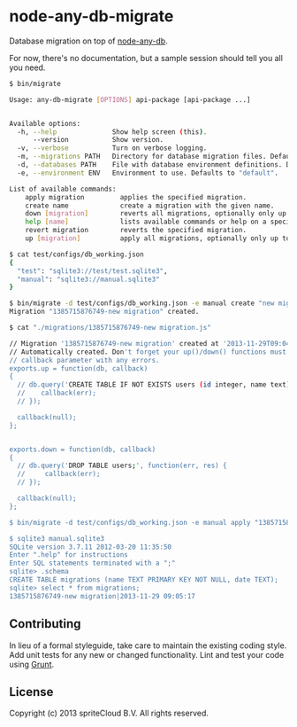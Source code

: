 node-any-db-migrate
===================

Database migration on top of [node-any-db](https://github.com/grncdr/node-any-db).

For now, there's no documentation, but a sample session should tell you all you
need.

```bash
$ bin/migrate

Usage: any-db-migrate [OPTIONS] api-package [api-package ...]


Available options:
  -h, --help              Show help screen (this).
      --version           Show version.
  -v, --verbose           Turn on verbose logging.
  -m, --migrations PATH   Directory for database migration files. Defaults to "./migrations".
  -d, --databases PATH    File with database environment definitions. Defaults to "./database.json".
  -e, --environment ENV   Environment to use. Defaults to "default".

List of available commands:
    apply migration         applies the specified migration.
    create name             create a migration with the given name.
    down [migration]        reverts all migrations, optionally only up to the specified one.
    help [name]             lists available commands or help on a specified command.
    revert migration        reverts the specified migration.
    up [migration]          apply all migrations, optionally only up to the specified one.

$ cat test/configs/db_working.json
{
  "test": "sqlite3://test/test.sqlite3",
  "manual": "sqlite3://manual.sqlite3"
}

$ bin/migrate -d test/configs/db_working.json -e manual create "new migration"
Migration "1385715876749-new migration" created.

$ cat "./migrations/1385715876749-new migration.js"

// Migration '1385715876749-new migration' created at '2013-11-29T09:04:36.749Z'
// Automatically created. Don't forget your up()/down() functions must call the
// callback parameter with any errors.
exports.up = function(db, callback)
{
  // db.query('CREATE TABLE IF NOT EXISTS users (id integer, name text);', function(err, res) {
  //    callback(err);
  // });

  callback(null);
};


exports.down = function(db, callback)
{
  // db.query('DROP TABLE users;', function(err, res) {
  //     callback(err);
  // });

  callback(null);
};

$ bin/migrate -d test/configs/db_working.json -e manual apply "1385715876749-new migration"

$ sqlite3 manual.sqlite3
SQLite version 3.7.11 2012-03-20 11:35:50
Enter ".help" for instructions
Enter SQL statements terminated with a ";"
sqlite> .schema
CREATE TABLE migrations (name TEXT PRIMARY KEY NOT NULL, date TEXT);
sqlite> select * from migrations;
1385715876749-new migration|2013-11-29 09:05:17
```

## Contributing
In lieu of a formal styleguide, take care to maintain the existing coding style. Add unit tests for any new or changed functionality. Lint and test your code using [Grunt](http://gruntjs.com/).

## License
Copyright (c) 2013 spriteCloud B.V. All rights reserved.
